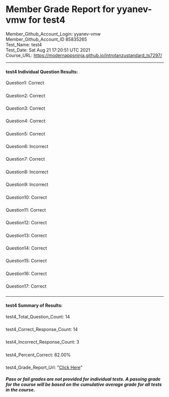 # Member Grade Report for yyanev-vmw for test4  
   
Member_Github_Account_Login: yyanev-vmw  
Member_Github_Account_ID 85835265  
Test_Name: test4  
Test_Date: Sat Aug 21 17:20:51 UTC 2021  
Course_URL: https://modernappsninja.github.io/introtanzustandard_ts7297/  
   
---  
#### test4 Individual Question Results:  
Question1: Correct  
#####  
Question2: Correct  
#####  
Question3: Correct  
#####  
Question4: Correct  
#####  
Question5: Correct  
#####  
Question6: Incorrect  
#####  
Question7: Correct  
#####  
Question8: Incorrect  
#####  
Question9: Incorrect  
#####  
Question10: Correct  
#####  
Question11: Correct  
#####  
Question12: Correct  
#####  
Question13: Correct  
#####  
Question14: Correct  
#####  
Question15: Correct  
#####  
Question16: Correct  
#####  
Question17: Correct  
#####  
---  
#### test4 Summary of Results:  
test4_Total_Question_Count: 14  
#####  
test4_Correct_Response_Count: 14  
#####  
test4_Incorrect_Response_Count: 3  
#####  
test4_Percent_Correct: 82.00%  
#####  
test4_Grade_Report_Url: "[Click Here](https://github.com/modernappsninjas/yyanev-vmw/blob/main/static/userdata/courses/introtanzustandard_ts7297/grade_report.pr298.test4.md)"
##### Pass or fail grades are not provided for individual tests. A passing grade for the course will be based on the cumulative average grade for all tests in the course.  
